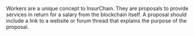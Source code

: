 Workers are a unique concept to InsurChain. They are proposals to provide services in return for a salary from the blockchain itself. A proposal should include a link to a website or forum thread that explains the purpose of the proposal.